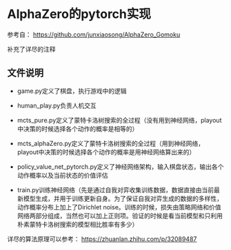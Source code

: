 # AlphaZero的pytorch实现

参考自： https://github.com/junxiaosong/AlphaZero_Gomoku

补充了详尽的注释

## 文件说明

- game.py定义了棋盘，执行游戏中的逻辑

- human_play.py负责人机交互

- mcts_pure.py定义了蒙特卡洛树搜索的全过程（没有用到神经网络，playout中决策的时候选择各个动作的概率是相等的）

- mcts_alphaZero.py定义了蒙特卡洛树搜索的全过程（用到神经网络，playout中决策的时候选择各个动作的概率是用神经网络算出来的）

- policy_value_net_pytorch.py定义了神经网络架构，输入棋盘状态，输出各个动作概率以及当前状态的价值评估

- train.py训练神经网络（先是通过自我对弈收集训练数据，数据直接由当前最新模型生成，并用于训练更新自身。为了保证自我对弈生成的数据的多样性，动作概率分布上加上了Dirichlet noise。训练的时候，损失由策略网络和价值网络两部分组成，当然也可以加上正则项。验证的时候是看当前模型和只利用朴素蒙特卡洛树搜索的模型相比胜率有多少）

详尽的算法原理可以参考： https://zhuanlan.zhihu.com/p/32089487






